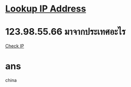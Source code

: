 # [Lookup IP Address](https://dev98.ml/lab/lookup_ip)

# 123.98.55.66 มาจากประเทศอะไร
[Check IP](https://checkip.thaiware.com/?ip=123.98.55.66)


# ans
china
